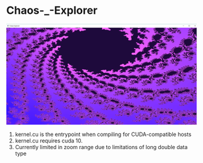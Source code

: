 # Chaos-_-Explorer
<img src='fractalz.PNG'>

1. kernel.cu is the entrypoint when compiling for CUDA-compatible hosts
2. kernel.cu requires cuda 10. 
3. Currently limited in zoom range due to limitations of long double data type
